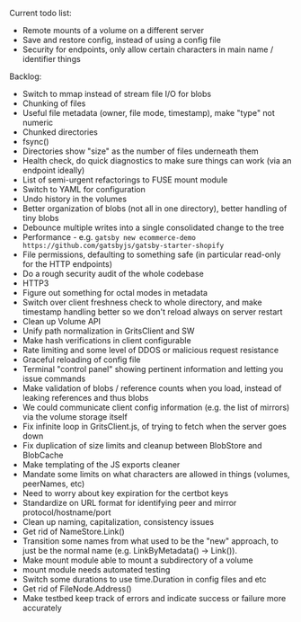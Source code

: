 Current todo list:

* Remote mounts of a volume on a different server
* Save and restore config, instead of using a config file
* Security for endpoints, only allow certain characters in main name / identifier things

Backlog:

* Switch to mmap instead of stream file I/O for blobs
* Chunking of files
* Useful file metadata (owner, file mode, timestamp), make "type" not numeric
* Chunked directories
* fsync()
* Directories show "size" as the number of files underneath them
* Health check, do quick diagnostics to make sure things can work (via an endpoint ideally)
* List of semi-urgent refactorings to FUSE mount module
* Switch to YAML for configuration
* Undo history in the volumes
* Better organization of blobs (not all in one directory), better handling of tiny blobs
* Debounce multiple writes into a single consolidated change to the tree
* Performance - e.g. `gatsby new ecommerce-demo https://github.com/gatsbyjs/gatsby-starter-shopify`
* File permissions, defaulting to something safe (in particular read-only for the HTTP endpoints)
* Do a rough security audit of the whole codebase
* HTTP3
* Figure out something for octal modes in metadata
* Switch over client freshness check to whole directory, and make timestamp handling better so we don't reload always on server restart
* Clean up Volume API
* Unify path normalization in GritsClient and SW
* Make hash verifications in client configurable
* Rate limiting and some level of DDOS or malicious request resistance
* Graceful reloading of config file
* Terminal "control panel" showing pertinent information and letting you issue commands
* Make validation of blobs / reference counts when you load, instead of leaking references and thus blobs
* We could communicate client config information (e.g. the list of mirrors) via the volume storage itself
* Fix infinite loop in GritsClient.js, of trying to fetch when the server goes down
* Fix duplication of size limits and cleanup between BlobStore and BlobCache
* Make templating of the JS exports cleaner
* Mandate some limits on what characters are allowed in things (volumes, peerNames, etc)
* Need to worry about key expiration for the certbot keys
* Standardize on URL format for identifying peer and mirror protocol/hostname/port
* Clean up naming, capitalization, consistency issues
* Get rid of NameStore.Link()
* Transition some names from what used to be the "new" approach, to just be the normal name (e.g.
  LinkByMetadata() -> Link()).
* Make mount module able to mount a subdirectory of a volume
* mount module needs automated testing
* Switch some durations to use time.Duration in config files and etc
* Get rid of FileNode.Address()
* Make testbed keep track of errors and indicate success or failure more accurately